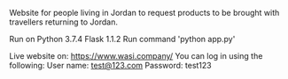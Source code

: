 Website for people living in Jordan to request products to be brought with travellers returning to Jordan.

Run on Python 3.7.4
Flask 1.1.2
Run command 'python app.py'


Live website on: https://www.wasi.company/
You can log in using the following:
User name: 	test@123.com
Password: test123